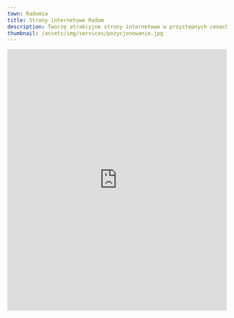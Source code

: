 ```yaml
---
town: Radomia 
title: Strony internetowe Radom
description: Tworzę atrakcyjne strony internetowe w przystepnych cenach dla firm z Radomia. Zadzwoń do mnie +48 788 660 190
thumbnail: /assets/img/services/pozycjonowanie.jpg
---
```


<iframe src="https://www.google.com/maps/embed?pb=!1m18!1m12!1m3!1d79626.94440604495!2d21.0715739684418!3d51.415143727605745!2m3!1f0!2f0!3f0!3m2!1i1024!2i768!4f13.1!3m3!1m2!1s0x4718592aa02cdbc7%3A0xe530d6c89ff4d21b!2sRadom!5e0!3m2!1spl!2spl!4v1682841966866!5m2!1spl!2spl" width="100%" height="600" style="border:0;" allowfullscreen="" loading="lazy" referrerpolicy="no-referrer-when-downgrade"></iframe>
